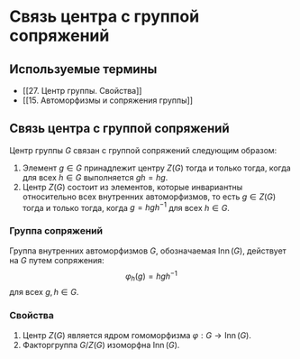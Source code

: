 # Связь центра с группой сопряжений

## Используемые термины
- [[27. Центр группы. Свойства]]
- [[15. Автоморфизмы и сопряжения группы]]

## Связь центра с группой сопряжений

Центр группы $G$ связан с группой сопряжений следующим образом:

1. Элемент $g \in G$ принадлежит центру $Z(G)$ тогда и только тогда, когда для всех $h \in G$ выполняется $gh = hg$.
2. Центр $Z(G)$ состоит из элементов, которые инвариантны относительно всех внутренних автоморфизмов, то есть $g \in Z(G)$ тогда и только тогда, когда $g = hgh^{-1}$ для всех $h \in G$.

### Группа сопряжений

Группа внутренних автоморфизмов $G$, обозначаемая $\operatorname{Inn}(G)$, действует на $G$ путем сопряжения:
$$
\varphi_h(g) = hgh^{-1}
$$
для всех $g, h \in G$.

### Свойства

1. Центр $Z(G)$ является ядром гомоморфизма $\varphi: G \to \operatorname{Inn}(G)$.
2. Факторгруппа $G/Z(G)$ изоморфна $\operatorname{Inn}(G)$.
